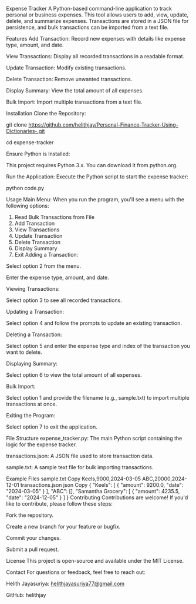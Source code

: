 Expense Tracker
A Python-based command-line application to track personal or business expenses. This tool allows users to add, view, update, delete, and summarize expenses. Transactions are stored in a JSON file for persistence, and bulk transactions can be imported from a text file.

Features
Add Transaction: Record new expenses with details like expense type, amount, and date.

View Transactions: Display all recorded transactions in a readable format.

Update Transaction: Modify existing transactions.

Delete Transaction: Remove unwanted transactions.

Display Summary: View the total amount of all expenses.

Bulk Import: Import multiple transactions from a text file.

Installation
Clone the Repository:


git clone https://github.com/helithjay/Personal-Finance-Tracker-Using-Dictionaries-.git

cd expense-tracker

Ensure Python is Installed:

This project requires Python 3.x. You can download it from python.org.

Run the Application:
Execute the Python script to start the expense tracker:


python code.py

Usage
Main Menu:
When you run the program, you'll see a menu with the following options:


1. Read Bulk Transactions from File
2. Add Transaction
3. View Transactions
4. Update Transaction
5. Delete Transaction
6. Display Summary
7. Exit
Adding a Transaction:

Select option 2 from the menu.

Enter the expense type, amount, and date.

Viewing Transactions:

Select option 3 to see all recorded transactions.

Updating a Transaction:

Select option 4 and follow the prompts to update an existing transaction.

Deleting a Transaction:

Select option 5 and enter the expense type and index of the transaction you want to delete.

Displaying Summary:

Select option 6 to view the total amount of all expenses.

Bulk Import:

Select option 1 and provide the filename (e.g., sample.txt) to import multiple transactions at once.

Exiting the Program:

Select option 7 to exit the application.

File Structure
expense_tracker.py: The main Python script containing the logic for the expense tracker.

transactions.json: A JSON file used to store transaction data.

sample.txt: A sample text file for bulk importing transactions.

Example Files
sample.txt
Copy
Keels,9000,2024-03-05
ABC,20000,2024-12-01
transactions.json
json
Copy
{
  "Keels": [
    {
      "amount": 9200.0,
      "date": "2024-03-05"
    }
  ],
  "ABC": [],
  "Samantha Grocery": [
    {
      "amount": 4235.5,
      "date": "2024-12-05"
    }
  ]
}
Contributing
Contributions are welcome! If you'd like to contribute, please follow these steps:

Fork the repository.

Create a new branch for your feature or bugfix.

Commit your changes.

Submit a pull request.

License
This project is open-source and available under the MIT License.

Contact
For questions or feedback, feel free to reach out:

Helith Jayasuriya: helithjayasuriya77@gmail.com

GitHub: helithjay
